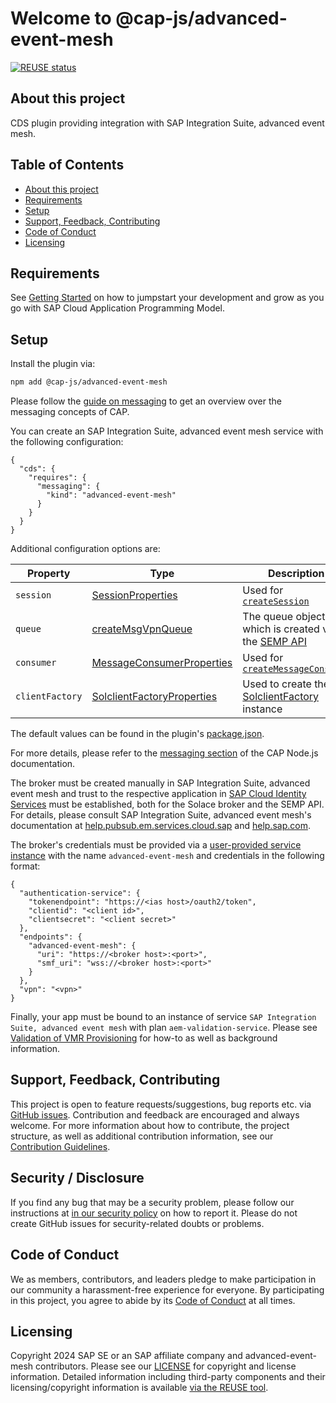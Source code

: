 # Welcome to @cap-js/advanced-event-mesh

[![REUSE status](https://api.reuse.software/badge/github.com/cap-js/advanced-event-mesh)](https://api.reuse.software/info/github.com/cap-js/advanced-event-mesh)

## About this project

CDS plugin providing integration with SAP Integration Suite, advanced event mesh.

## Table of Contents

- [About this project](#about-this-project)
- [Requirements](#requirements)
- [Setup](#setup)
- [Support, Feedback, Contributing](#support-feedback-contributing)
- [Code of Conduct](#code-of-conduct)
- [Licensing](#licensing)

## Requirements

See [Getting Started](https://cap.cloud.sap/docs/get-started/in-a-nutshell) on how to jumpstart your development and grow as you go with SAP Cloud Application Programming Model.

## Setup

Install the plugin via:

```bash
npm add @cap-js/advanced-event-mesh
```

Please follow the [guide on messaging](https://cap.cloud.sap/docs/guides/messaging/) to get an overview over the messaging concepts of CAP.

You can create an SAP Integration Suite, advanced event mesh service with the following configuration:

```jsonc
{
  "cds": {
    "requires": {
      "messaging": {
        "kind": "advanced-event-mesh"
      }
    }
  }
}
```

Additional configuration options are:

| Property | Type | Description |
| --- | --- | --- |
| `session` | [SessionProperties](https://docs.solace.com/API-Developer-Online-Ref-Documentation/nodejs/solace.SessionProperties.html) | Used for [`createSession`](https://docs.solace.com/API-Developer-Online-Ref-Documentation/nodejs/solace.SolclientFactory.html#createSession) |
| `queue`   | [createMsgVpnQueue](https://docs.solace.com/API-Developer-Online-Ref-Documentation/swagger-ui/software-broker/config/index.html#/msgVpn/createMsgVpnQueue) | The queue object which is created via the [SEMP API](https://docs.solace.com/Admin/SEMP/Using-SEMP.htm) |
| `consumer` | [MessageConsumerProperties](https://docs.solace.com/API-Developer-Online-Ref-Documentation/nodejs/solace.MessageConsumerProperties.html) | Used for [`createMessageConsumer`](https://docs.solace.com/API-Developer-Online-Ref-Documentation/nodejs/solace.Session.html#createMessageConsumer) |
| `clientFactory` | [SolclientFactoryProperties](https://docs.solace.com/API-Developer-Online-Ref-Documentation/nodejs/solace.SolclientFactoryProperties.html#SolclientFactoryProperties) | Used to create the [SolclientFactory](https://docs.solace.com/API-Developer-Online-Ref-Documentation/nodejs/solace.SolclientFactory.html) instance |

The default values can be found in the plugin's [package.json](https://github.com/cap-js/advanced-event-mesh/blob/main/package.json).

For more details, please refer to the [messaging section](https://cap.cloud.sap/docs/node.js/messaging) of the CAP Node.js documentation.

The broker must be created manually in SAP Integration Suite, advanced event mesh and trust to the respective application in [SAP Cloud Identity Services](https://help.sap.com/docs/cloud-identity-services/cloud-identity-services) must be established, both for the Solace broker and the SEMP API.
For details, please consult SAP Integration Suite, advanced event mesh's documentation at [help.pubsub.em.services.cloud.sap](https://help.pubsub.em.services.cloud.sap/Get-Started/get-started-lp.htm) and [help.sap.com](https://help.sap.com/docs/sap-integration-suite/advanced-event-mesh/cap-plugin-for-sap-integration-suite-advanced-event-mesh).

The broker's credentials must be provided via a [user-provided service instance](https://docs.cloudfoundry.org/devguide/services/user-provided.html) with the name `advanced-event-mesh` and credentials in the following format:

```jsonc
{
  "authentication-service": {
    "tokenendpoint": "https://<ias host>/oauth2/token",
    "clientid": "<client id>",
    "clientsecret": "<client secret>"
  },
  "endpoints": {
    "advanced-event-mesh": {
      "uri": "https://<broker host>:<port>",
      "smf_uri": "wss://<broker host>:<port>"
    }
  },
  "vpn": "<vpn>"
}
```

Finally, your app must be bound to an instance of service `SAP Integration Suite, advanced event mesh` with plan `aem-validation-service`.
Please see [Validation of VMR Provisioning](https://help.sap.com/docs/sap-integration-suite/advanced-event-mesh/validation-of-vmr-provisioning) for how-to as well as background information.

## Support, Feedback, Contributing

This project is open to feature requests/suggestions, bug reports etc. via [GitHub issues](https://github.com/cap-js/advanced-event-mesh/issues). Contribution and feedback are encouraged and always welcome. For more information about how to contribute, the project structure, as well as additional contribution information, see our [Contribution Guidelines](CONTRIBUTING.md).

## Security / Disclosure

If you find any bug that may be a security problem, please follow our instructions at [in our security policy](https://github.com/cap-js/advanced-event-mesh/security/policy) on how to report it. Please do not create GitHub issues for security-related doubts or problems.

## Code of Conduct

We as members, contributors, and leaders pledge to make participation in our community a harassment-free experience for everyone. By participating in this project, you agree to abide by its [Code of Conduct](https://github.com/cap-js/.github/blob/main/CODE_OF_CONDUCT.md) at all times.

## Licensing

Copyright 2024 SAP SE or an SAP affiliate company and advanced-event-mesh contributors. Please see our [LICENSE](LICENSE) for copyright and license information. Detailed information including third-party components and their licensing/copyright information is available [via the REUSE tool](https://api.reuse.software/info/github.com/cap-js/advanced-event-mesh).
